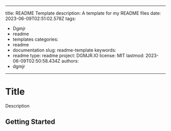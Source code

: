 ---

title: README Template
description: A template for my README files
date: 2023-06-09T02:51:02.578Z
tags:
- Dgmjr
- readme
- templates
categories:
- readme
- documentation
slug: readme-template
keywords:
- readme
type: readme
project: DGMJR.IO
license: MIT
lastmod: 2023-06-09T02:50:58.434Z
authors:
- dgmjr
-------

# Title

Description

## Getting Started

